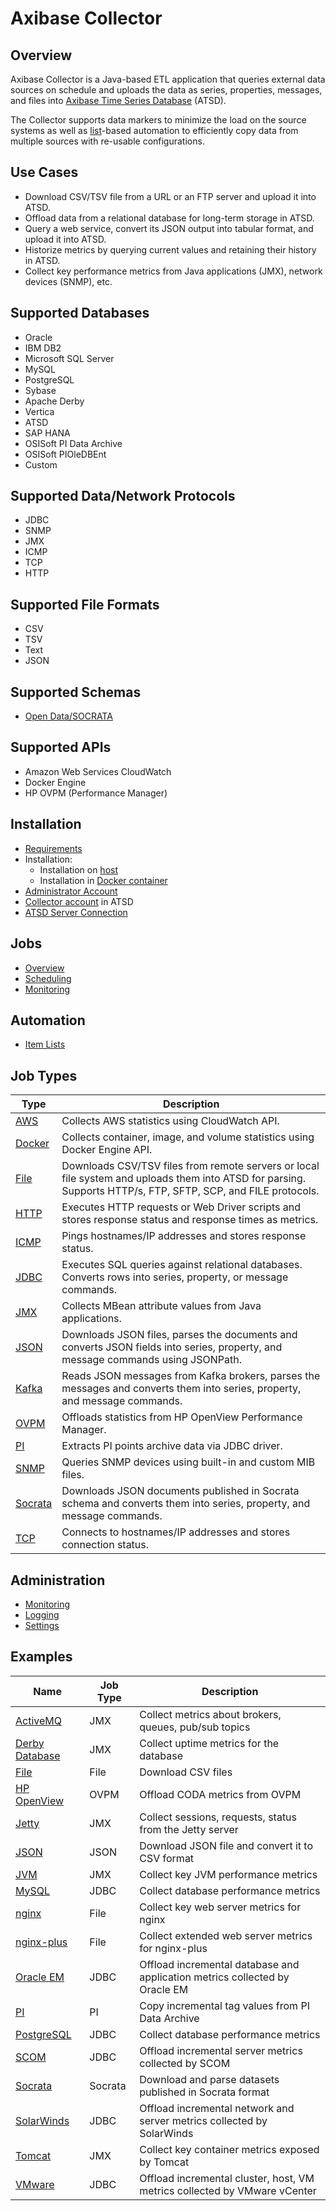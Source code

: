 # Axibase Collector

## Overview

Axibase Collector is a Java-based ETL application that queries external data sources on schedule and uploads the data as series, properties, messages, and files into [Axibase Time Series Database](http://axibase.com/products/axibase-time-series-database/) (ATSD).

The Collector supports data markers to minimize the load on the source systems as well as [list](collections.md)-based automation to efficiently copy data from multiple sources with re-usable configurations.

## Use Cases

* Download CSV/TSV file from a URL or an FTP server and upload it into ATSD.
* Offload data from a relational database for long-term storage in ATSD.
* Query a web service, convert its JSON output into tabular format, and upload it into ATSD.
* Historize metrics by querying current values and retaining their history in ATSD.
* Collect key performance metrics from Java applications (JMX), network devices (SNMP), etc.

## Supported Databases

* Oracle
* IBM DB2
* Microsoft SQL Server
* MySQL
* PostgreSQL
* Sybase
* Apache Derby
* Vertica
* ATSD
* SAP HANA
* OSISoft PI Data Archive
* OSISoft PIOleDBEnt
* Custom

## Supported Data/Network Protocols

* JDBC
* SNMP
* JMX
* ICMP
* TCP
* HTTP

## Supported File Formats

* CSV
* TSV
* Text
* JSON

## Supported Schemas

* [Open Data/SOCRATA](https://project-open-data.cio.gov/v1.1/schema/)

## Supported APIs

* Amazon Web Services CloudWatch
* Docker Engine
* HP OVPM (Performance Manager)

## Installation

* [Requirements](requirements.md)
* Installation:
  - Installation on [host](installation.md)
  - Installation in [Docker container](installation-on-docker.md)
* [Administrator Account](configure-administrator-account.md)
* [Collector account](https://github.com/axibase/atsd/blob/master/administration/collector-account.md) in ATSD
* [ATSD Server Connection](atsd-server-connection.md)

## Jobs

* [Overview](job-generic.md)
* [Scheduling](scheduling.md)
* [Monitoring](monitoring.md)

## Automation

* [Item Lists](collections.md)

## Job Types

**Type** | **Description**
----- | -----
[AWS](jobs/aws.md) | Collects AWS statistics using CloudWatch API.
[Docker](jobs/docker.md) | Collects container, image, and volume statistics using Docker Engine API.
[File](jobs/file.md) | Downloads CSV/TSV files from remote servers or local file system and uploads them into ATSD for parsing.<br>Supports HTTP/s, FTP, SFTP, SCP, and FILE protocols.
[HTTP](jobs/http.md) | Executes HTTP requests or Web Driver scripts and stores response status and response times as metrics.
[ICMP](jobs/icmp.md) | Pings hostnames/IP addresses and stores response status.
[JDBC](jobs/jdbc.md) | Executes SQL queries against relational databases.<br>Converts rows into series,  property, or message commands.
[JMX](jobs/jmx.md) | Collects MBean attribute values from Java applications.
[JSON](jobs/json.md) | Downloads JSON files, parses the documents and converts JSON fields into series, property, and message commands using JSONPath.
[Kafka](jobs/kafka.md) | Reads JSON messages from Kafka brokers, parses the messages and converts them into series, property, and message commands.
[OVPM](jobs/ovpm.md) | Offloads statistics from HP OpenView Performance Manager.
[PI](jobs/pi.md) | Extracts PI points archive data via JDBC driver.
[SNMP](jobs/snmp.md) | Queries SNMP devices using built-in and custom MIB files.
[Socrata](jobs/socrata.md) | Downloads JSON documents published in Socrata schema and converts them into series, property, and message commands.
[TCP](jobs/tcp.md) | Connects to hostnames/IP addresses and stores connection status.

## Administration

* [Monitoring](monitoring.md)
* [Logging](logging.md)
* [Settings](settings.md)

## Examples

**Name** | **Job Type** | **Description**
----- | ----- | ----
[ActiveMQ](jobs/examples/activemq) | JMX | Collect metrics about brokers, queues, pub/sub topics
[Derby Database](jobs/examples/derby) | JMX | Collect uptime metrics for the database
[File](jobs/examples/file) | File | Download CSV files
[HP OpenView](jobs/examples/hp-openview) | OVPM | Offload CODA metrics from OVPM
[Jetty](jobs/examples/jetty) | JMX | Collect sessions, requests, status from the Jetty server
[JSON](jobs/examples/json) | JSON | Download JSON file and convert it to CSV format
[JVM](jobs/examples/jvm) | JMX | Collect key JVM performance metrics
[MySQL](jobs/examples/mysql) | JDBC | Collect database performance metrics
[nginx](jobs/examples/nginx) | File | Collect key web server metrics for nginx
[nginx-plus](jobs/examples/nginx-plus) | File | Collect extended web server metrics for nginx-plus
[Oracle EM](jobs/examples/oracle-enterprise-manager) | JDBC | Offload incremental database and application metrics collected by Oracle EM
[PI](jobs/examples/pi) | PI | Copy incremental tag values from PI Data Archive
[PostgreSQL](jobs/examples/postgres) | JDBC | Collect database performance metrics
[SCOM](jobs/examples/scom) | JDBC | Offload incremental server metrics collected by SCOM
[Socrata](jobs/examples/socrata/state-government.md) | Socrata | Download and parse datasets published in Socrata format
[SolarWinds](jobs/examples/solarwinds) | JDBC | Offload incremental network and server metrics collected by SolarWinds
[Tomcat](jobs/examples/tomcat) | JMX | Collect key container metrics exposed by Tomcat
[VMware](jobs/examples/vmware) | JDBC | Offload incremental cluster, host, VM metrics collected by VMware vCenter
